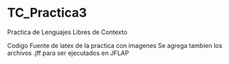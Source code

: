 # TC_Practica3
Practica de Lenguajes Libres de Contexto

Codigo Fuente de latex de la practica con imagenes
Se agrega tambien los archivos .jff para ser ejecutados en JFLAP
